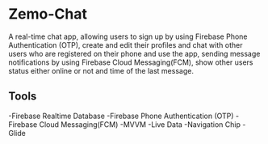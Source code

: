 # Zemo-Chat

A real-time chat app, allowing users to sign up by using Firebase Phone Authentication (OTP), create and edit their profiles and chat with other users who are registered on their phone and use the app, sending message notifications by using Firebase Cloud Messaging(FCM), show other users status either online or not and time of the last message.
####
## Tools
-Firebase Realtime Database
-Firebase Phone Authentication (OTP)
-Firebase Cloud Messaging(FCM)
-MVVM
-Live Data
-Navigation Chip
-Glide
